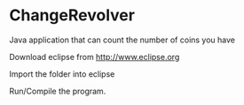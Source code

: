 # ChangeRevolver
Java application that can count the number of coins you have

Download eclipse from http://www.eclipse.org

Import the folder into eclipse

Run/Compile the program.
